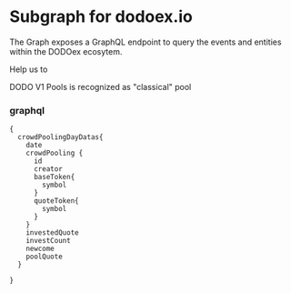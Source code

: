 # Subgraph for dodoex.io

The Graph exposes a GraphQL endpoint to query the events and entities within the DODOex ecosytem.

Help us to 

DODO V1 Pools is recognized as "classical" pool

### graphql
```
{
  crowdPoolingDayDatas{
    date
    crowdPooling {
      id
      creator
      baseToken{
        symbol
      }
      quoteToken{
        symbol
      }
    }
    investedQuote
    investCount
    newcome
    poolQuote
  }
  
}
```
